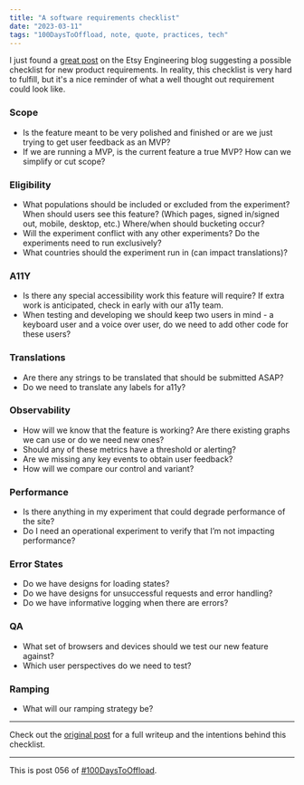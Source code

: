 ```yaml
---
title: "A software requirements checklist"
date: "2023-03-11"
tags: "100DaysToOffload, note, quote, practices, tech"
---
```


I just found a [great post](https://www.etsy.com/codeascraft/a-checklist-manifetsy) on the Etsy Engineering blog suggesting a possible checklist for new product requirements. In reality, this checklist is very hard to fulfill, but it's a nice reminder of what a well thought out requirement could look like.

### Scope

- Is the feature meant to be very polished and finished or are we just trying to get user feedback as an MVP?
- If we are running a MVP, is the current feature a true MVP? How can we simplify or cut scope?

### Eligibility

- What populations should be included or excluded from the experiment? When should users see this feature? (Which pages, signed in/signed out, mobile, desktop, etc.)
Where/when should bucketing occur?
- Will the experiment conflict with any other experiments? Do the experiments need to run exclusively?
- What countries should the experiment run in (can impact translations)?

### A11Y

- Is there any special accessibility work this feature will require? If extra work is anticipated, check in early with our a11y team.
- When testing and developing we should keep two users in mind - a keyboard user and a voice over user, do we need to add other code for these users?

### Translations

- Are there any strings to be translated that should be submitted ASAP?
- Do we need to translate any labels for a11y?

### Observability

- How will we know that the feature is working? Are there existing graphs we can use or do we need new ones?
- Should any of these metrics have a threshold or alerting?
- Are we missing any key events to obtain user feedback?
- How will we compare our control and variant?

### Performance

- Is there anything in my experiment that could degrade performance of the site?
- Do I need an operational experiment to verify that I’m not impacting performance?

### Error States

- Do we have designs for loading states?
- Do we have designs for unsuccessful requests and error handling?
- Do we have informative logging when there are errors?

### QA

- What set of browsers and devices should we test our new feature against?
- Which user perspectives do we need to test?

### Ramping

- What will our ramping strategy be?

---

Check out the [original post](https://www.etsy.com/codeascraft/a-checklist-manifetsy) for a full writeup and the intentions behind this checklist.

---

This is post 056 of [#100DaysToOffload](https://100daystooffload.com/).

